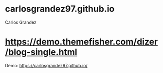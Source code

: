 # carlosgrandez97.github.io
Carlos Grandez


# https://demo.themefisher.com/dizer/blog-single.html
Demo: 
https://carlosgrandez97.github.io/